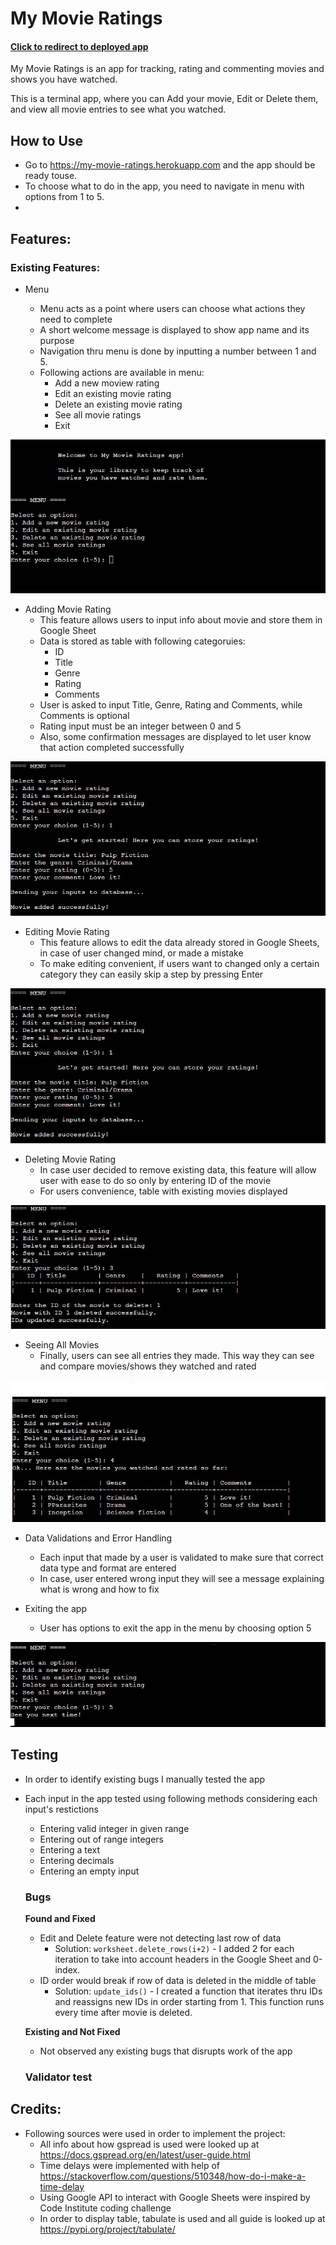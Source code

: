 # My Movie Ratings

#### [Click to redirect to deployed app](https://my-movie-ratings.herokuapp.com)

My Movie Ratings is an app for tracking, rating and commenting movies and shows you have watched.

This is a terminal app, where you can Add your movie, Edit or Delete them, and view all movie entries to see what you watched.


## How to Use

- Go to https://my-movie-ratings.herokuapp.com and the app should be ready touse.
- To choose what to do in the app, you need to navigate in menu with options from 1 to 5.
- 



## Features:

### Existing Features: 

- Menu

    - Menu acts as a point where users can choose what actions they need to complete
    - A short welcome message is displayed to show app name and its purpose
    - Navigation thru menu is done by inputting a number between 1 and 5.
    - Following actions are available in menu:
        - Add a new moview rating
        - Edit an existing movie rating
        - Delete an existing movie rating
        - See all movie ratings
        - Exit

![A screenshot of terminal showing app menu](documentation/menu.jpg)



- Adding Movie Rating
    - This feature allows users to input info about movie and store them in Google Sheet
    - Data is stored as table with following categoruies:
        - ID
        - Title
        - Genre
        - Rating
        - Comments
    - User is asked to input Title, Genre, Rating and Comments, while Comments is optional
    - Rating input must be an integer between 0 and 5
    - Also, some confirmation messages are displayed to let user know that action completed successfully

![A screenshot of terminal showing app Add Movie Rating feature](documentation/add_movie_rating.jpg)


- Editing Movie Rating
    - This feature allows to edit the data already stored in Google Sheets, in case of user changed mind, or made a mistake
    - To make editing convenient, if users want to changed only a certain category they can easily skip a step by pressing Enter

![A screenshot of terminal showing app Editing Movie Rating feature](documentation/add_movie_rating.jpg)


- Deleting Movie Rating
    - In case user decided to remove existing data, this feature will allow user with ease to do so only by entering ID of the movie
    - For users convenience, table with existing movies displayed

![A screenshot of terminal showing app Deleting Movie Rating feature](documentation/delete_movie_rating.jpg)


- Seeing All Movies
    - Finally, users can see all entries they made. This way they can see and compare movies/shows they watched and rated

![A screenshot of terminal showing app Seeing All Movies feature](documentation/see_all_movies.jpg)


- Data Validations and Error Handling
    - Each input that made by a user is validated to make sure that correct data type and format are entered
    - In case, user entered wrong input they will see a message explaining what is wrong and how to fix

- Exiting the app
    - User has options to exit the app in the menu by choosing option 5

![A screenshot of terminal showing Exiting the app](documentation/exit_app.jpg)

## Testing

- In order to identify existing bugs I manually tested the app
- Each input in the app tested using following methods considering each input's restictions
    - Entering valid integer in given range
    - Entering out of range integers
    - Entering a text
    - Entering decimals
    - Entering an empty input

    ### Bugs 

    __Found and Fixed__
    - Edit and Delete feature were not detecting last row of data
        - Solution: `worksheet.delete_rows(i+2)` - I added 2 for each iteration to take into account headers in the Google Sheet and 0-index.
    - ID order would break if row of data is deleted in the middle of table
        - Solution: `update_ids()` - I created a function that iterates thru IDs and reassigns new IDs in order starting from 1. This function runs every time after movie is deleted.

    __Existing and Not Fixed__
    - Not observed any existing bugs that disrupts work of the app

    ### Validator test
    


## Credits:

- Following sources were used in order to implement the project:
    - All info about how gspread is used were looked up at https://docs.gspread.org/en/latest/user-guide.html
    - Time delays were implemented with help of https://stackoverflow.com/questions/510348/how-do-i-make-a-time-delay
    - Using Google API to interact with Google Sheets were inspired by Code Institute coding challenge
    - In order to display table, tabulate is used and all guide is looked up at https://pypi.org/project/tabulate/

